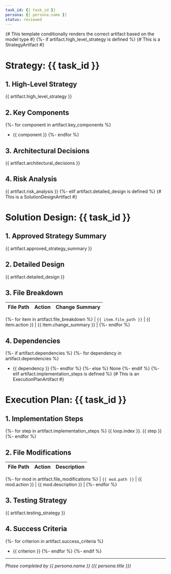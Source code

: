 ```yaml
---
task_id: {{ task_id }}
persona: {{ persona.name }}
status: reviewed
---
```


{# This template conditionally renders the correct artifact based on the model type #}
{%- if artifact.high_level_strategy is defined %}
{# This is a StrategyArtifact #}
# Strategy: {{ task_id }}

## 1. High-Level Strategy
{{ artifact.high_level_strategy }}

## 2. Key Components
{%- for component in artifact.key_components %}
- {{ component }}
{%- endfor %}

## 3. Architectural Decisions
{{ artifact.architectural_decisions }}

## 4. Risk Analysis
{{ artifact.risk_analysis }}
{%- elif artifact.detailed_design is defined %}
{# This is a SolutionDesignArtifact #}
# Solution Design: {{ task_id }}

## 1. Approved Strategy Summary
{{ artifact.approved_strategy_summary }}

## 2. Detailed Design
{{ artifact.detailed_design }}

## 3. File Breakdown
| File Path | Action | Change Summary |
|-----------|--------|----------------|
{%- for item in artifact.file_breakdown %}
| `{{ item.file_path }}` | {{ item.action }} | {{ item.change_summary }} |
{%- endfor %}

## 4. Dependencies
{%- if artifact.dependencies %}
{%- for dependency in artifact.dependencies %}
- {{ dependency }}
{%- endfor %}
{%- else %}
None
{%- endif %}
{%- elif artifact.implementation_steps is defined %}
{# This is an ExecutionPlanArtifact #}
# Execution Plan: {{ task_id }}

## 1. Implementation Steps
{%- for step in artifact.implementation_steps %}
{{ loop.index }}. {{ step }}
{%- endfor %}

## 2. File Modifications
| File Path | Action | Description |
|-----------|--------|-------------|
{%- for mod in artifact.file_modifications %}
| `{{ mod.path }}` | {{ mod.action }} | {{ mod.description }} |
{%- endfor %}

## 3. Testing Strategy
{{ artifact.testing_strategy }}

## 4. Success Criteria
{%- for criterion in artifact.success_criteria %}
- {{ criterion }}
{%- endfor %}
{%- endif %}

---
*Phase completed by {{ persona.name }} ({{ persona.title }})*